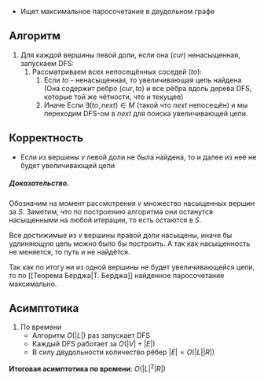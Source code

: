 - Ищет максимальное паросочетание в двудольном графе

## Алгоритм

1) Для каждой вершины левой доли, если она ($cur$) ненасыщенная, запускаем DFS:
	1) Рассматриваем всех непосещённых соседей ($to$):
		1) Если $to$ - ненасыщенная, то увеличивающая цепь найдена (Она содержит ребро $(cur, to)$ и все рёбра вдоль дерева DFS, которые той же чётности, что и текущее)
		2) Иначе Если $\exists (to, next) \in M$ (такой что $next$ непосещён) и мы переходим DFS-ом в $next$ для поиска увеличивающей цепи.

## Корректность

- Если из вершины $v$ левой доли не была найдена, то и далее из неё не будет увеличивающей цепи

##### Доказательство.

Обозначим на момент рассмотрения $v$ множество насыщенных вершин за $S$. Заметим, что по построению алгоритма они останутся насыщенными на любой итерации, то есть остаются в $S$.

Все достижимые из $v$ вершины правой доли насыщены, иначе бы удлиняющую цепь можно было бы построить. А так как насыщенность не меняется, то путь и не найдётся.

Так как по итогу ни из одной вершины не будет увеличивающейся цепи, то по [[Теорема Берджа|Т. Берджа]] найденное паросочетание максимально.

## Асимптотика

1) По времени
	- Алгоритм $O(|L|)$ раз запускает DFS
	- Каждый DFS работает за $O(|V| + |E|)$
	- В силу двудольности количество рёбер $|E| = O(|L||R|)$

**Итоговая асимптотика по времени**: $O(|L|^2|R|)$

